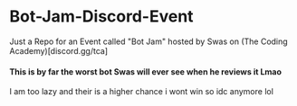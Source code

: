 # Bot-Jam-Discord-Event
Just a Repo for an Event called "Bot Jam" hosted by Swas on (The Coding Academy)[discord.gg/tca]

#### This is by far the worst bot Swas will ever see when he reviews it Lmao

I am too lazy and their is a higher chance i wont win so idc anymore lol
